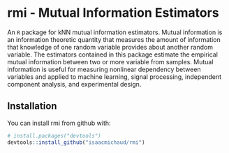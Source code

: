 
<!-- README.md is generated from README.Rmd. Please edit that file -->
rmi - Mutual Information Estimators
===================================

An `R` package for kNN mutual information estimators. Mutual information is an information theoretic quantity that measures the amount of information that knowledge of one random variable provides about another random variable. The estimators contained in this package estimate the empirical mutual information between two or more variable from samples. Mutual information is useful for measuring nonlinear dependency between variables and applied to machine learning, signal processing, independent component analysis, and experimental design.

Installation
------------

You can install rmi from github with:

``` r
# install.packages("devtools")
devtools::install_github("isaacmichaud/rmi")
```
